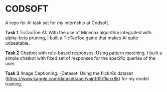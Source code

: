 # CODSOFT
A repo for AI task set for my internship at Codsoft.

**Task 1**
TicTacToe AI:
With the use of Minimax algorithm integrated with alpha-beta pruning, I built a TicTacToe game that makes AI quite unbeatable. 

**Task 2**
Chatbot with rule-based responses:
Using pattern matching, I built a simple chatbot with fixed set of responses for the specific queries of the user.

**Task 3**
Image Captioning:
-Dataset:  Using the flickr8k dataset (https://www.kaggle.com/datasets/adityajn105/flickr8k) for my model training.
